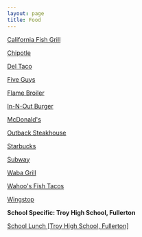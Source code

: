 ```yaml
---
layout: page
title: Food
---
```


[California Fish Grill](https://karlcxu.github.io/KarlChoiReviews/1998/01/01/CAFishGrill.html)

[Chipotle](https://karlcxu.github.io/KarlChoiReviews/1993/07/13/Chipotle.html)

[Del Taco](https://karlcxu.github.io/KarlChoiReviews/1964/09/16/DelTaco.html)

[Five Guys](https://karlcxu.github.io/KarlChoiReviews/1986/01/01/FiveGuys.html)

[Flame Broiler](https://karlcxu.github.io/KarlChoiReviews/1995/01/01/Flame-Broiler.html)

[In-N-Out Burger](https://karlcxu.github.io/KarlChoiReviews/1948/10/22/InNOut.html)

[McDonald's](https://karlcxu.github.io/KarlChoiReviews/1955/04/15/McDonald's.html)

[Outback Steakhouse](https://karlcxu.github.io/KarlChoiReviews/1988/01/03/Outback-Steakhouse.html)

[Starbucks](https://karlcxu.github.io/KarlChoiReviews/1971/03/31/Starbucks.html)

[Subway](https://karlcxu.github.io/KarlChoiReviews/1965/08/28/Subway.html)

[Waba Grill](https://karlcxu.github.io/KarlChoiReviews/2006/01/01/WabaGrill.html)

[Wahoo's Fish Tacos](https://karlcxu.github.io/KarlChoiReviews/1988/01/01/Wahoo.html)

[Wingstop](https://karlcxu.github.io/KarlChoiReviews/1994/01/01/Wingstop.html)

**School Specific: Troy High School, Fullerton**

[School Lunch [Troy High School, Fullerton]](https://karlcxu.github.io/KarlChoiReviews/2019/01/29/School-Lunch-FJHUSD.html)
